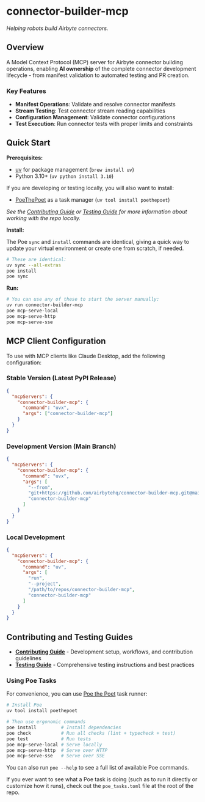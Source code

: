 # connector-builder-mcp

*Helping robots build Airbyte connectors.*

## Overview

A Model Context Protocol (MCP) server for Airbyte connector building operations, enabling **AI ownership** of the complete connector development lifecycle - from manifest validation to automated testing and PR creation.

### Key Features

- **Manifest Operations**: Validate and resolve connector manifests
- **Stream Testing**: Test connector stream reading capabilities  
- **Configuration Management**: Validate connector configurations
- **Test Execution**: Run connector tests with proper limits and constraints

## Quick Start

**Prerequisites:**

- [uv](https://docs.astral.sh/uv/) for package management (`brew install uv`)
- Python 3.10+ (`uv python install 3.10`)

If you are developing or testing locally, you will also want to install:

- [PoeThePoet](https://poethepoet.natn.io) as a task manager (`uv tool install poethepoet`)

*See the [Contributing Guide](CONTRIBUTING.md) or [Testing Guide](TESTING.md) for more information about working with the repo locally.*

**Install:**

The Poe `sync` and `install` commands are identical, giving a quick way to update your virtual environment or create one from scratch, if needed.

```bash
# These are identical:
uv sync --all-extras
poe install
poe sync
```

**Run:**

```bash
# You can use any of these to start the server manually:
uv run connector-builder-mcp
poe mcp-serve-local
poe mcp-serve-http
poe mcp-serve-sse
```

## MCP Client Configuration

To use with MCP clients like Claude Desktop, add the following configuration:

### Stable Version (Latest PyPI Release)

```json
{
  "mcpServers": {
    "connector-builder-mcp": {
      "command": "uvx",
      "args": ["connector-builder-mcp"]
    }
  }
}
```

### Development Version (Main Branch)

```json
{
  "mcpServers": {
    "connector-builder-mcp": {
      "command": "uvx",
      "args": [
        "--from",
        "git+https://github.com/airbytehq/connector-builder-mcp.git@main",
        "connector-builder-mcp"
      ]
    }
  }
}
```

### Local Development

```json
{
  "mcpServers": {
    "connector-builder-mcp": {
      "command": "uv",
      "args": [
        "run",
        "--project",
        "/path/to/repos/connector-builder-mcp",
        "connector-builder-mcp"
      ]
    }
  }
}
```

## Contributing and Testing Guides

- **[Contributing Guide](./CONTRIBUTING.md)** - Development setup, workflows, and contribution guidelines
- **[Testing Guide](./TESTING.md)** - Comprehensive testing instructions and best practices

### Using Poe Tasks

For convenience, you can use [Poe the Poet](https://poethepoet.natn.io/) task runner:

```bash
# Install Poe
uv tool install poethepoet

# Then use ergonomic commands
poe install         # Install dependencies
poe check           # Run all checks (lint + typecheck + test)
poe test            # Run tests
poe mcp-serve-local # Serve locally
poe mcp-serve-http  # Serve over HTTP
poe mcp-serve-sse   # Serve over SSE
```

You can also run `poe --help` to see a full list of available Poe commands.

If you ever want to see what a Poe task is doing (such as to run it directly or customize how it runs), check out the `poe_tasks.toml` file at the root of the repo.
